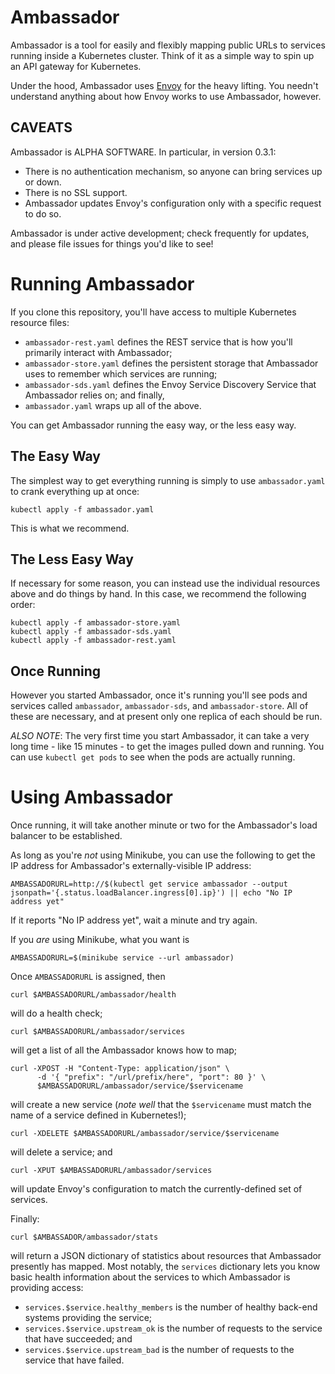 Ambassador
==========

Ambassador is a tool for easily and flexibly mapping public URLs to services running inside a Kubernetes cluster. Think of it as a simple way to spin up an API gateway for Kubernetes.

Under the hood, Ambassador uses [Envoy](https://lyft.github.io/envoy/) for the heavy lifting. You needn't understand anything about how Envoy works to use Ambassador, however.

CAVEATS
-------

Ambassador is ALPHA SOFTWARE. In particular, in version 0.3.1:

- There is no authentication mechanism, so anyone can bring services up or down.
- There is no SSL support.
- Ambassador updates Envoy's configuration only with a specific request to do so.

Ambassador is under active development; check frequently for updates, and please file issues for things you'd like to see!

Running Ambassador
==================

If you clone this repository, you'll have access to multiple Kubernetes resource files:

- `ambassador-rest.yaml` defines the REST service that is how you'll primarily interact with Ambassador;
- `ambassador-store.yaml` defines the persistent storage that Ambassador uses to remember which services are running;
- `ambassador-sds.yaml` defines the Envoy Service Discovery Service that Ambassador relies on; and finally,
- `ambassador.yaml` wraps up all of the above.

You can get Ambassador running the easy way, or the less easy way.

The Easy Way
------------

The simplest way to get everything running is simply to use `ambassador.yaml` to crank everything up at once:

```
kubectl apply -f ambassador.yaml
```

This is what we recommend.

The Less Easy Way
-----------------

If necessary for some reason, you can instead use the individual resources above and do things by hand. In this case, we recommend the following order:

```
kubectl apply -f ambassador-store.yaml
kubectl apply -f ambassador-sds.yaml
kubectl apply -f ambassador-rest.yaml
```

Once Running
------------

However you started Ambassador, once it's running you'll see pods and services called `ambassador`, `ambassador-sds`, and `ambassador-store`. All of these are necessary, and at present only one replica of each should be run.

*ALSO NOTE*: The very first time you start Ambassador, it can take a very long time - like 15 minutes - to get the images pulled down and running. You can use `kubectl get pods` to see when the pods are actually running.

Using Ambassador
================

Once running, it will take another minute or two for the Ambassador's load balancer to be established. 

As long as you're *not* using Minikube, you can use the following to get the IP address for Ambassador's externally-visible IP address:

```
AMBASSADORURL=http://$(kubectl get service ambassador --output jsonpath='{.status.loadBalancer.ingress[0].ip}') || echo "No IP address yet"
```

If it reports "No IP address yet", wait a minute and try again. 

If you *are* using Minikube, what you want is

```
AMBASSADORURL=$(minikube service --url ambassador)
```

Once `AMBASSADORURL` is assigned, then

```
curl $AMBASSADORURL/ambassador/health
```

will do a health check;

```
curl $AMBASSADORURL/ambassador/services
```

will get a list of all the  Ambassador knows how to map;

```
curl -XPOST -H "Content-Type: application/json" \
      -d '{ "prefix": "/url/prefix/here", "port": 80 }' \
      $AMBASSADORURL/ambassador/service/$servicename
```

will create a new service (*note well* that the `$servicename` must match the name of a service defined in Kubernetes!);

```
curl -XDELETE $AMBASSADORURL/ambassador/service/$servicename
```

will delete a service; and

```
curl -XPUT $AMBASSADORURL/ambassador/services
```

will update Envoy's configuration to match the currently-defined set of services.

Finally:

```
curl $AMBASSADOR/ambassador/stats
```

will return a JSON dictionary of statistics about resources that Ambassador presently has mapped. Most notably, the `services` dictionary lets you know basic health information about the services to which Ambassador is providing access:

- `services.$service.healthy_members` is the number of healthy back-end systems providing the service;
- `services.$service.upstream_ok` is the number of requests to the service that have succeeded; and
- `services.$service.upstream_bad` is the number of requests to the service that have failed.



